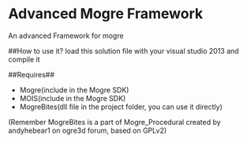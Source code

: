  Advanced Mogre Framework
=============
An advanced Framework for mogre

##How to use it?
load this solution file with your visual studio 2013 and compile it

##Requires##
* Mogre(include in the Mogre SDK)
* MOIS(include in the Mogre SDK)
* MogreBites(dll file in the project folder, you can use it directly)
<p>(Remember MogreBites is a part of Mogre_Procedural created by andyhebear1 on ogre3d forum, based on GPLv2)
